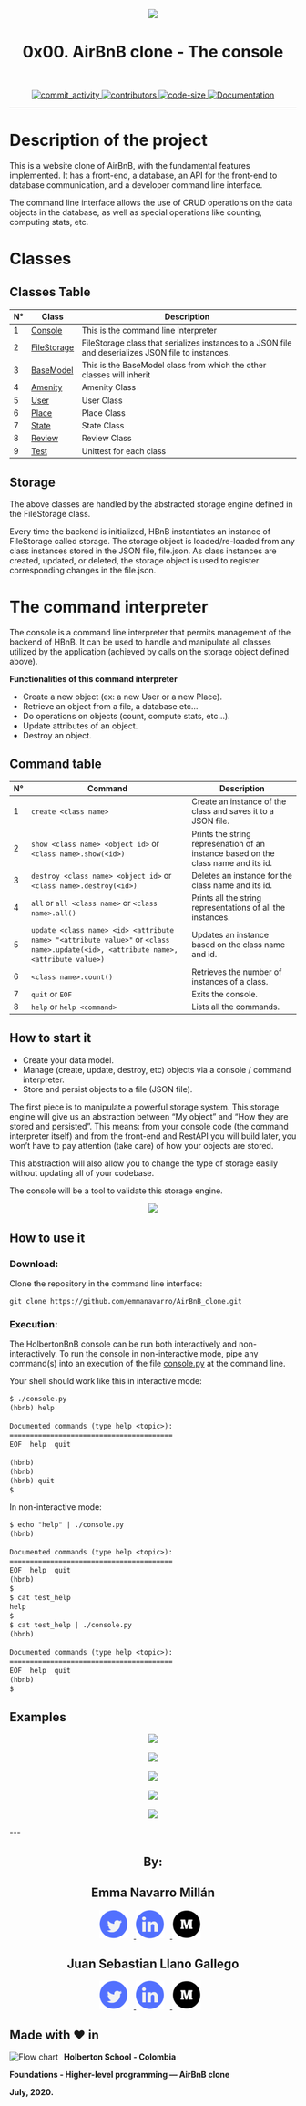 <p align="center">
  <img src="https://github.com/llanojs/Readme_template/blob/master/images/hbnb.png"/>
 <h1 align="center">0x00. AirBnB clone - The console</h1>
 <br>
 <p align="center">
    <a href="https://github.com/emmanavarro/AirBnB_clone/commits/master">
        <img alt="commit_activity" src="https://img.shields.io/github/commit-activity/y/emmanavarro/AirBnB_clone?style=plastic" target="_blank" />
    </a>
    <a href="https://github.com/emmanavarro/AirBnB_clone/graphs/contributors">
        <img alt="contributors" src="https://img.shields.io/github/contributors/emmanavarro/AirBnB_clone?style=plastic" target="_blank" />
    </a>
    <a href="https://github.com/emmanavarro/AirBnB_clone" target="_blank">
      <img alt="code-size" src="https://img.shields.io/github/languages/code-size/emmanavarro/AirBnB_clone?style=plastic" />
    </a>
    <a href="https://github.com/emmanavarro/AirBnB_clone" target="_blank">
      <img alt="Documentation" src="https://img.shields.io/badge/documentation-yes-brightgreen.svg" />
    </a>
 </p>
</p>

---
# Description of the project
This is a website clone of AirBnB, with the fundamental features implemented. It has a front-end, a database, an API for the front-end to database communication, and a developer command line interface.

The command line interface allows the use of CRUD operations on the data objects in the database, as well as special operations like counting, computing stats, etc.

# Classes

## Classes Table

N° |Class|Description
---|---|---
1|[Console](./console.py)|This is the command line interpreter
2|[FileStorage](./models/engine/file_storage.py)|FileStorage class that serializes instances to a JSON file and deserializes JSON file to instances.
3|[BaseModel](./models/base_model.py)|This is the BaseModel class from which the other classes will inherit
4|[Amenity](./models/amenity.py)|Amenity Class
5|[User](./models/user.py)|User Class
6|[Place](./models/place.py)|Place Class
7|[State](./models/state.py)|State Class
8|[Review](./models/review.py)|Review Class
9|[Test](./tests/test_models/)|Unittest for each class

## Storage

The above classes are handled by the abstracted storage engine defined in the FileStorage class.

Every time the backend is initialized, HBnB instantiates an instance of FileStorage called storage. The storage object is loaded/re-loaded from any class instances stored in the JSON file, file.json. As class instances are created, updated, or deleted, the storage object is used to register corresponding changes in the file.json.

# The command interpreter

The console is a command line interpreter that permits management of the backend of HBnB. It can be used to handle and manipulate all classes utilized by the application (achieved by calls on the storage object defined above).

__Functionalities of this command interpreter__

* Create a new object (ex: a new User or a new Place).
* Retrieve an object from a file, a database etc…
* Do operations on objects (count, compute stats, etc…).
* Update attributes of an object.
* Destroy an object.


## Command table

N°|Command|Description
---|---|---
1|`create <class name>`|Create an instance of the class and saves it to a JSON file.
2|`show <class name> <object id>` or `<class name>.show(<id>)`|Prints the string represenation of an instance based on the class name and its id.
3|`destroy <class name> <object id>` or `<class name>.destroy(<id>)`|Deletes an instance for the class name and its id.
4|`all` or `all <class name>` or `<class name>.all()`|Prints all the string representations of all the instances.
5|`update <class name> <id> <attribute name> "<attribute value>"` or `<class name>.update(<id>, <attribute name>, <attribute value>)`|Updates an instance based on the class name and id.
6|`<class name>.count()`|Retrieves the number of instances of a class.
7|`quit` or `EOF`|Exits the console.
8|`help` or `help <command>`|Lists all the commands.


## How to start it

* Create your data model.
* Manage (create, update, destroy, etc) objects via a console / command interpreter.
* Store and persist objects to a file (JSON file).

The first piece is to manipulate a powerful storage system. This storage engine will give us an abstraction between “My object” and “How they are stored and persisted”. This means: from your console code (the command interpreter itself) and from the front-end and RestAPI you will build later, you won’t have to pay attention (take care) of how your objects are stored.

This abstraction will also allow you to change the type of storage easily without updating all of your codebase.

The console will be a tool to validate this storage engine.

<p align="center">
  <img src="https://github.com/llanojs/Readme_template/blob/master/images/console_hbnb.png"/>
</p>

## How to use it

### Download:
Clone the repository in the command line interface:
```
git clone https://github.com/emmanavarro/AirBnB_clone.git
```
### Execution:

The HolbertonBnB console can be run both interactively and non-interactively. To run the console in non-interactive mode, pipe any command(s) into an execution of the file [console.py](./console.py) at the command line.

Your shell should work like this in interactive mode:
```
$ ./console.py
(hbnb) help

Documented commands (type help <topic>):
========================================
EOF  help  quit

(hbnb)
(hbnb)
(hbnb) quit
$
```

In non-interactive mode:
```
$ echo "help" | ./console.py
(hbnb)

Documented commands (type help <topic>):
========================================
EOF  help  quit
(hbnb)
$
$ cat test_help
help
$
$ cat test_help | ./console.py
(hbnb)

Documented commands (type help <topic>):
========================================
EOF  help  quit
(hbnb)
$
```

## Examples
<p align="center">
  <img src="https://github.com/llanojs/Readme_template/blob/master/images/console_airbnb_1.gif"  target="_blank" />
</p>
<p align="center">
  <img src="https://github.com/llanojs/Readme_template/blob/master/images/console_airbnb_2.gif"  target="_blank" />
</p>
<p align="center">
  <img src="https://github.com/llanojs/Readme_template/blob/master/images/console_airbnb_3.gif"  target="_blank" />
</p>
<p align="center">
  <img src="https://github.com/llanojs/Readme_template/blob/master/images/console_airbnb_4.gif"  target="_blank" />
</p>
<p align="center">
  <img src="https://github.com/llanojs/Readme_template/blob/master/images/console_airbnb_5.gif"  target="_blank" />
</p>
---


<p align="center">
    <h2 align="center">By:</h2>
    <h2 align="center">Emma Navarro Millán</h2>
      <p align="center">
        <a href="https://twitter.com/Ayy_Emma" target="_blank">
            <img alt="twitter_page" src="https://raw.githubusercontent.com/EckoJuan/Readme_template/master/images/twitter.png" style="float: center; margin-right: 10px" height="50" width="50">
        </a>
        <a href="https://www.linkedin.com/in/emmanavarromillan/" target="_blank">
            <img alt="linkedin_page" src="https://raw.githubusercontent.com/EckoJuan/Readme_template/master/images/linkedin.png" style="float: center; margin-right: 10px" height="50"  width="50">
        </a>
        <a href="https://medium.com/@elnavarro55" target="_blank">
            <img alt="medium_page" src="https://raw.githubusercontent.com/EckoJuan/Readme_template/master/images/medium.png" style="float: center; margin-right: 10px" height="50" width="50">
        </a>
      </p>
    <h2 align="center">Juan Sebastian Llano Gallego</h2>
      <p align="center">
        <a href="https://twitter.com/llanoJS" target="_blank">
            <img alt="twitter_page" src="https://raw.githubusercontent.com/EckoJuan/Readme_template/master/images/twitter.png" style="float: center; margin-right: 10px" height="50" width="50">
        </a>
        <a href="https://www.linkedin.com/in/juansllano/" target="_blank">
            <img alt="linkedin_page" src="https://raw.githubusercontent.com/EckoJuan/Readme_template/master/images/linkedin.png" style="float: center; margin-right: 10px" height="50"  width="50">
        </a>
        <a href="https://medium.com/@juanllano93" target="_blank">
            <img alt="medium_page" src="https://raw.githubusercontent.com/EckoJuan/Readme_template/master/images/medium.png" style="float: center; margin-right: 10px" height="50" width="50">
        </a>
</p>

## Made with :heart: in
<p align="center">
    <img src="https://www.holbertonschool.com/holberton-logo.png"
        alt="Flow chart"
        style="float: left; margin-right: 10px;">
</p>

__Holberton School - Colombia__

__Foundations - Higher-level programming ― AirBnB clone__

__July, 2020.__
